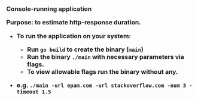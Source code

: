 <h3>Console-running application

**Purpose: to estimate http-response duration.** 

* To run the application on your system:
  * Run `go build` to create the binary (`main`)
  * Run the binary `./main` with necessary parameters via flags.
  * To view allowable flags run the binary without any.

* e.g. `./main -url epam.com -url stackoverflow.com -num 3 -timeout 1.5
`
